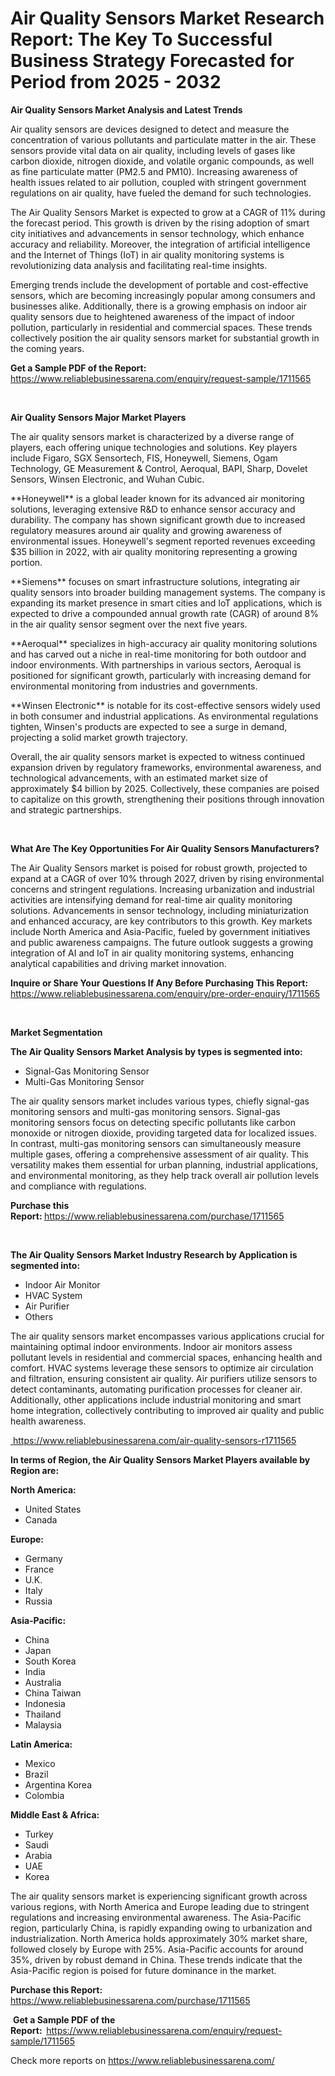 <p><h1>Air Quality Sensors Market Research Report: The Key To Successful Business Strategy Forecasted for Period from 2025 - 2032</h1></p><p><strong>Air Quality Sensors Market Analysis and Latest Trends</strong></p>
<p><p>Air quality sensors are devices designed to detect and measure the concentration of various pollutants and particulate matter in the air. These sensors provide vital data on air quality, including levels of gases like carbon dioxide, nitrogen dioxide, and volatile organic compounds, as well as fine particulate matter (PM2.5 and PM10). Increasing awareness of health issues related to air pollution, coupled with stringent government regulations on air quality, have fueled the demand for such technologies.</p><p>The Air Quality Sensors Market is expected to grow at a CAGR of 11% during the forecast period. This growth is driven by the rising adoption of smart city initiatives and advancements in sensor technology, which enhance accuracy and reliability. Moreover, the integration of artificial intelligence and the Internet of Things (IoT) in air quality monitoring systems is revolutionizing data analysis and facilitating real-time insights.</p><p>Emerging trends include the development of portable and cost-effective sensors, which are becoming increasingly popular among consumers and businesses alike. Additionally, there is a growing emphasis on indoor air quality sensors due to heightened awareness of the impact of indoor pollution, particularly in residential and commercial spaces. These trends collectively position the air quality sensors market for substantial growth in the coming years.</p></p>
<p><strong>Get a Sample PDF of the Report:&nbsp;</strong> <a href="https://www.reliablebusinessarena.com/enquiry/request-sample/1711565?utm_campaign=1932&utm_medium=2&utm_source=Github&utm_content=ia&utm_term=11012025&utm_id=air-quality-sensors">https://www.reliablebusinessarena.com/enquiry/request-sample/1711565</a></p>
<p>&nbsp;</p>
<p><strong>Air Quality Sensors Major Market Players</strong></p>
<p><p>The air quality sensors market is characterized by a diverse range of players, each offering unique technologies and solutions. Key players include Figaro, SGX Sensortech, FIS, Honeywell, Siemens, Ogam Technology, GE Measurement & Control, Aeroqual, BAPI, Sharp, Dovelet Sensors, Winsen Electronic, and Wuhan Cubic.</p><p>**Honeywell** is a global leader known for its advanced air monitoring solutions, leveraging extensive R&D to enhance sensor accuracy and durability. The company has shown significant growth due to increased regulatory measures around air quality and growing awareness of environmental issues. Honeywell's segment reported revenues exceeding $35 billion in 2022, with air quality monitoring representing a growing portion.</p><p>**Siemens** focuses on smart infrastructure solutions, integrating air quality sensors into broader building management systems. The company is expanding its market presence in smart cities and IoT applications, which is expected to drive a compounded annual growth rate (CAGR) of around 8% in the air quality sensor segment over the next five years.</p><p>**Aeroqual** specializes in high-accuracy air quality monitoring solutions and has carved out a niche in real-time monitoring for both outdoor and indoor environments. With partnerships in various sectors, Aeroqual is positioned for significant growth, particularly with increasing demand for environmental monitoring from industries and governments.</p><p>**Winsen Electronic** is notable for its cost-effective sensors widely used in both consumer and industrial applications. As environmental regulations tighten, Winsen's products are expected to see a surge in demand, projecting a solid market growth trajectory.</p><p>Overall, the air quality sensors market is expected to witness continued expansion driven by regulatory frameworks, environmental awareness, and technological advancements, with an estimated market size of approximately $4 billion by 2025. Collectively, these companies are poised to capitalize on this growth, strengthening their positions through innovation and strategic partnerships.</p></p>
<p>&nbsp;</p>
<p><strong>What Are The Key Opportunities For Air Quality Sensors Manufacturers?</strong></p>
<p><p>The Air Quality Sensors market is poised for robust growth, projected to expand at a CAGR of over 10% through 2027, driven by rising environmental concerns and stringent regulations. Increasing urbanization and industrial activities are intensifying demand for real-time air quality monitoring solutions. Advancements in sensor technology, including miniaturization and enhanced accuracy, are key contributors to this growth. Key markets include North America and Asia-Pacific, fueled by government initiatives and public awareness campaigns. The future outlook suggests a growing integration of AI and IoT in air quality monitoring systems, enhancing analytical capabilities and driving market innovation.</p></p>
<p><strong>Inquire or Share Your Questions If Any Before Purchasing This Report:</strong> <a href="https://www.reliablebusinessarena.com/enquiry/pre-order-enquiry/1711565?utm_campaign=1932&utm_medium=2&utm_source=Github&utm_content=ia&utm_term=11012025&utm_id=air-quality-sensors">https://www.reliablebusinessarena.com/enquiry/pre-order-enquiry/1711565</a></p>
<p>&nbsp;</p>
<p><strong>Market Segmentation</strong></p>
<p><strong>The Air Quality Sensors Market Analysis by types is segmented into:</strong></p>
<p><ul><li>Signal-Gas Monitoring Sensor</li><li>Multi-Gas Monitoring Sensor</li></ul></p>
<p><p>The air quality sensors market includes various types, chiefly signal-gas monitoring sensors and multi-gas monitoring sensors. Signal-gas monitoring sensors focus on detecting specific pollutants like carbon monoxide or nitrogen dioxide, providing targeted data for localized issues. In contrast, multi-gas monitoring sensors can simultaneously measure multiple gases, offering a comprehensive assessment of air quality. This versatility makes them essential for urban planning, industrial applications, and environmental monitoring, as they help track overall air pollution levels and compliance with regulations.</p></p>
<p><strong>Purchase this Report:&nbsp;</strong><a href="https://www.reliablebusinessarena.com/purchase/1711565?utm_campaign=1932&utm_medium=2&utm_source=Github&utm_content=ia&utm_term=11012025&utm_id=air-quality-sensors">https://www.reliablebusinessarena.com/purchase/1711565</a></p>
<p>&nbsp;</p>
<p><strong>The Air Quality Sensors Market Industry Research by Application is segmented into:</strong></p>
<p><ul><li>Indoor Air Monitor</li><li>HVAC System</li><li>Air Purifier</li><li>Others</li></ul></p>
<p><p>The air quality sensors market encompasses various applications crucial for maintaining optimal indoor environments. Indoor air monitors assess pollutant levels in residential and commercial spaces, enhancing health and comfort. HVAC systems leverage these sensors to optimize air circulation and filtration, ensuring consistent air quality. Air purifiers utilize sensors to detect contaminants, automating purification processes for cleaner air. Additionally, other applications include industrial monitoring and smart home integration, collectively contributing to improved air quality and public health awareness.</p></p>
<p><a href="https://www.reliablebusinessarena.com/air-quality-sensors-r1711565?utm_campaign=1932&utm_medium=2&utm_source=Github&utm_content=ia&utm_term=11012025&utm_id=air-quality-sensors">&nbsp;https://www.reliablebusinessarena.com/air-quality-sensors-r1711565</a></p>
<p><strong>In terms of Region, the Air Quality Sensors Market Players available by Region are:</strong></p>
<p>
    <p> <strong> North America: </strong>
        <ul>
            <li>United States</li>
            <li>Canada</li>
        </ul>
        </p> 
    <p> <strong> Europe: </strong>
        <ul>
            <li>Germany</li>
            <li>France</li>
            <li>U.K.</li>
            <li>Italy</li>
            <li>Russia</li>
        </ul>
        </p> 
    <p> <strong> Asia-Pacific: </strong>
        <ul>
            <li>China</li>
            <li>Japan</li>
            <li>South Korea</li>
            <li>India</li>
            <li>Australia</li>
            <li>China Taiwan</li>
            <li>Indonesia</li>
            <li>Thailand</li>
            <li>Malaysia</li>
        </ul>
        </p> 
    <p> <strong> Latin America: </strong>
        <ul>
            <li>Mexico</li>
            <li>Brazil</li>
            <li>Argentina Korea</li>
            <li>Colombia</li>
        </ul>
        </p> 
    <p> <strong> Middle East & Africa: </strong>
        <ul>
            <li>Turkey</li>
            <li>Saudi</li>
            <li>Arabia</li>
            <li>UAE</li>
            <li>Korea</li>
        </ul>
    </p>
    </p>
<p><p>The air quality sensors market is experiencing significant growth across various regions, with North America and Europe leading due to stringent regulations and increasing environmental awareness. The Asia-Pacific region, particularly China, is rapidly expanding owing to urbanization and industrialization. North America holds approximately 30% market share, followed closely by Europe with 25%. Asia-Pacific accounts for around 35%, driven by robust demand in China. These trends indicate that the Asia-Pacific region is poised for future dominance in the market.</p></p>
<p><strong>Purchase this Report: </strong><a href="https://www.reliablebusinessarena.com/purchase/1711565?utm_campaign=1932&utm_medium=2&utm_source=Github&utm_content=ia&utm_term=11012025&utm_id=air-quality-sensors">https://www.reliablebusinessarena.com/purchase/1711565</a></p>
<p>&nbsp;<strong>Get a Sample PDF of the Report:&nbsp;&nbsp;</strong><a href="https://www.reliablebusinessarena.com/enquiry/request-sample/1711565?utm_campaign=1932&utm_medium=2&utm_source=Github&utm_content=ia&utm_term=11012025&utm_id=air-quality-sensors">https://www.reliablebusinessarena.com/enquiry/request-sample/1711565</a></p>
<p><strong></strong></p>
<p>Check more reports on <a href="https://www.reliablebusinessarena.com/?utm_campaign=1932&utm_medium=2&utm_source=Github&utm_content=ia&utm_term=11012025&utm_id=air-quality-sensors">https://www.reliablebusinessarena.com/</a></p>